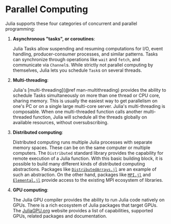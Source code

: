 # Parallel Computing

Julia supports these four categories of concurrent and parallel programming:

1. **Asynchronous "tasks", or coroutines**:

    Julia Tasks allow suspending and resuming computations
    for I/O, event handling, producer-consumer processes, and similar patterns.
    Tasks can synchronize through operations like `wait` and `fetch`, and
    communicate via `Channel`s. While strictly not parallel computing by themselves,
    Julia lets you schedule `Task`s on several threads.

2. **Multi-threading**:

    Julia's [multi-threading](@ref man-multithreading) provides the ability to schedule Tasks
    simultaneously on more than one thread or CPU core, sharing memory. This is usually the easiest way
    to get parallelism on one's PC or on a single large multi-core server. Julia's multi-threading
    is composable. When one multi-threaded function calls another multi-threaded function, Julia
    will schedule all the threads globally on available resources, without oversubscribing.

3. **Distributed computing**:

    Distributed computing runs multiple Julia processes with separate memory spaces. These can be on the same
    computer or multiple computers. The `Distributed` standard library provides the capability for remote execution
    of a Julia function. With this basic building block, it is possible to build many different kinds of
    distributed computing abstractions. Packages like [`DistributedArrays.jl`](https://github.com/JuliaParallel/DistributedArrays.jl)
    are an example of such an abstraction. On the other hand, packages like [`MPI.jl`](https://github.com/JuliaParallel/MPI.jl) and
    [`Elemental.jl`](https://github.com/JuliaParallel/Elemental.jl) provide access to the existing MPI ecosystem of libraries.

4. **GPU computing**:

    The Julia GPU compiler provides the ability to run Julia code natively on GPUs. There
    is a rich ecosystem of Julia packages that target GPUs. The [JuliaGPU.org](https://juliagpu.org)
    website provides a list of capabilities, supported GPUs, related packages and documentation.
